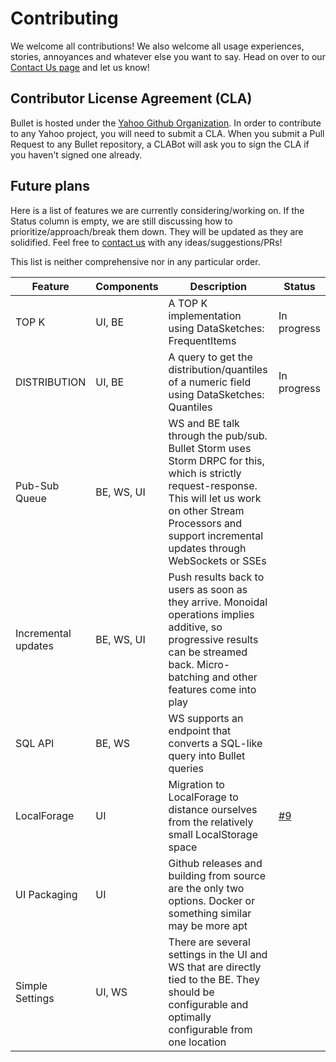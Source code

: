 # Contributing

We welcome all contributions! We also welcome all usage experiences, stories, annoyances and whatever else you want to say. Head on over to our [Contact Us page](contact.md) and let us know!

## Contributor License Agreement (CLA)

Bullet is hosted under the [Yahoo Github Organization](https://github.com/yahoo). In order to contribute to any Yahoo project, you will need to submit a CLA. When you submit a Pull Request to any Bullet repository, a CLABot will ask  you to sign the CLA if you haven't signed one already.

## Future plans

Here is a list of features we are currently considering/working on. If the Status column is empty, we are still discussing how to prioritize/approach/break them down. They will be updated as they are solidified. Feel free to [contact us](contact.md) with any ideas/suggestions/PRs!

This list is neither comprehensive nor in any particular order.

| Feature            | Components  | Description               | Status        |
|------------------- | ----------- | ------------------------- | ------------- |
| TOP K              | UI, BE      | A TOP K implementation using DataSketches: FrequentItems | In progress |
| DISTRIBUTION       | UI, BE      | A query to get the distribution/quantiles of a numeric field using DataSketches: Quantiles | In progress |
| Pub-Sub Queue      | BE, WS, UI  | WS and BE talk through the pub/sub. Bullet Storm uses Storm DRPC for this, which is strictly request-response. This will let us work on other Stream Processors and support incremental updates through WebSockets or SSEs | |
| Incremental updates| BE, WS, UI  | Push results back to users as soon as they arrive. Monoidal operations implies additive, so progressive results can be streamed back. Micro-batching and other features come into play | |
| SQL API            | BE, WS      | WS supports an endpoint that converts a SQL-like query into Bullet queries | |
| LocalForage        | UI          | Migration to LocalForage to distance ourselves from the relatively small LocalStorage space | [#9](https://github.com/yahoo/bullet-ui/issues/9) |
| UI Packaging       | UI          | Github releases and building from source are the only two options. Docker or something similar may be more apt | |
| Simple Settings    | UI, WS      | There are several settings in the UI and WS that are directly tied to the BE. They should be configurable and optimally configurable from one location | |
